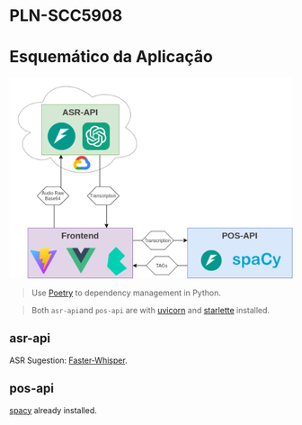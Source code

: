PLN-SCC5908
===

# Esquemático da Aplicação

![img](./project_arch_v1.png)

> Use [Poetry](https://python-poetry.org/) to dependency management in Python.

> Both `asr-api`and `pos-api` are with [uvicorn](https://www.uvicorn.org/) and [starlette](https://www.starlette.io/) installed.

## asr-api

ASR Sugestion: [Faster-Whisper](https://github.com/SYSTRAN/faster-whisper).

## pos-api

[spacy](https://spacy.io/) already installed.